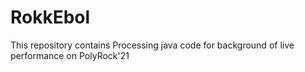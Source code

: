 # RokkEbol
This repository contains Processing java code for background of live performance on PolyRock'21
